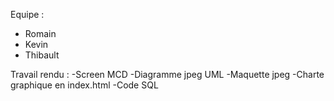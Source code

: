 Equipe : 
- Romain
- Kevin
- Thibault


Travail rendu : 
-Screen MCD
-Diagramme jpeg UML
-Maquette jpeg
-Charte graphique en index.html
-Code SQL
